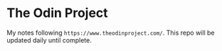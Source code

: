 # The Odin Project
My notes following `https://www.theodinproject.com/`. This repo will be updated daily until complete. 



























